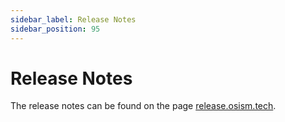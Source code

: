 ```yaml
---
sidebar_label: Release Notes
sidebar_position: 95
---
```


# Release Notes

The release notes can be found on the page [release.osism.tech](https://release.osism.tech).
